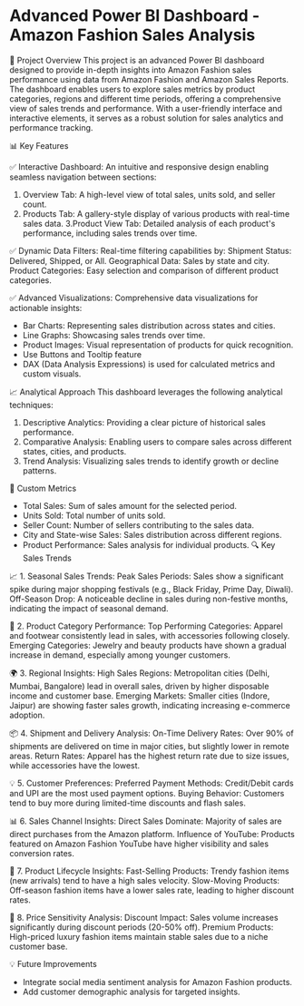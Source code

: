 # Advanced Power BI Dashboard - Amazon Fashion Sales Analysis

🚀 Project Overview
This project is an advanced Power BI dashboard designed to provide in-depth insights into Amazon Fashion sales performance using data from Amazon Fashion and Amazon Sales Reports. The dashboard enables users to explore sales metrics by product categories, regions and different time periods, offering a comprehensive view of sales trends and performance. With a user-friendly interface and interactive elements, it serves as a robust solution for sales analytics and performance tracking.

📊 Key Features

✅ Interactive Dashboard:
An intuitive and responsive design enabling seamless navigation between sections:
1. Overview Tab: A high-level view of total sales, units sold, and seller count.
2. Products Tab: A gallery-style display of various products with real-time sales data.
3.Product View Tab: Detailed analysis of each product's performance, including sales trends over time.

✅ Dynamic Data Filters:
Real-time filtering capabilities by:
Shipment Status: Delivered, Shipped, or All.
Geographical Data: Sales by state and city.
Product Categories: Easy selection and comparison of different product categories.

✅ Advanced Visualizations:
Comprehensive data visualizations for actionable insights:
- Bar Charts: Representing sales distribution across states and cities.
- Line Graphs: Showcasing sales trends over time.
- Product Images: Visual representation of products for quick recognition.
- Use Buttons and Tooltip feature
- DAX (Data Analysis Expressions) is used for calculated metrics and custom visuals.

📈 Analytical Approach
This dashboard leverages the following analytical techniques:
1. Descriptive Analytics: Providing a clear picture of historical sales performance.
2. Comparative Analysis: Enabling users to compare sales across different states, cities, and products.
3. Trend Analysis: Visualizing sales trends to identify growth or decline patterns.

🔧 Custom Metrics
- Total Sales: Sum of sales amount for the selected period.
- Units Sold: Total number of units sold.
- Seller Count: Number of sellers contributing to the sales data.
- City and State-wise Sales: Sales distribution across different regions.
- Product Performance: Sales analysis for individual products.
🔍 Key Sales Trends 

📈 1. Seasonal Sales Trends:
Peak Sales Periods: Sales show a significant spike during major shopping festivals (e.g., Black Friday, Prime Day, Diwali).
Off-Season Drop: A noticeable decline in sales during non-festive months, indicating the impact of seasonal demand.

🛒 2. Product Category Performance:
Top Performing Categories: Apparel and footwear consistently lead in sales, with accessories following closely.
Emerging Categories: Jewelry and beauty products have shown a gradual increase in demand, especially among younger customers.

🌍 3. Regional Insights:
 High Sales Regions: Metropolitan cities (Delhi, Mumbai, Bangalore) lead in overall sales, driven by higher disposable income and customer base.
 Emerging Markets: Smaller cities (Indore, Jaipur) are showing faster sales growth, indicating increasing e-commerce adoption.

 📦 4. Shipment and Delivery Analysis:
  On-Time Delivery Rates: Over 90% of shipments are delivered on time in major cities, but slightly lower in remote areas.
  Return Rates: Apparel has the highest return rate due to size issues, while accessories have the lowest.

  💡 5. Customer Preferences:
  Preferred Payment Methods: Credit/Debit cards and UPI are the most used payment options.
  Buying Behavior: Customers tend to buy more during limited-time discounts and flash sales.

  📊 6. Sales Channel Insights:
  Direct Sales Dominate: Majority of sales are direct purchases from the Amazon platform.
  Influence of YouTube: Products featured on Amazon Fashion YouTube have higher visibility and sales conversion rates.
  
 📌 7. Product Lifecycle Insights:
Fast-Selling Products: Trendy fashion items (new arrivals) tend to have a high sales velocity.
Slow-Moving Products: Off-season fashion items have a lower sales rate, leading to higher discount rates.

🔖 8. Price Sensitivity Analysis:
 Discount Impact: Sales volume increases significantly during discount periods (20-50% off).
 Premium Products: High-priced luxury fashion items maintain stable sales due to a niche customer base.

 💡 Future Improvements

 - Integrate social media sentiment analysis for Amazon Fashion products.
 - Add customer demographic analysis for targeted insights.


















